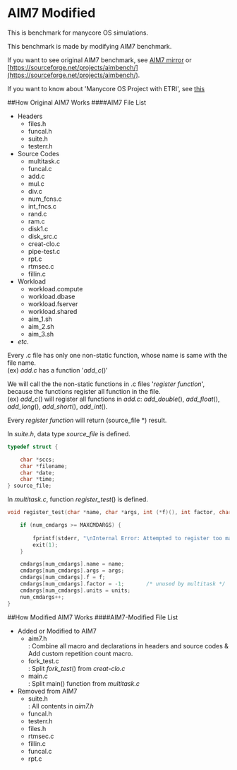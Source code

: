 AIM7 Modified
=================================
This is benchmark for manycore OS simulations. <br />

This benchmark is made by modifying AIM7 benchmark. <br />

If you want to see original AIM7 benchmark, see [AIM7 mirror](https://github.com/BellScurry/aim7-mirror) or [https://sourceforge.net/projects/aimbench/](https://sourceforge.net/projects/aimbench/). <br />

If you want to know about 'Manycore OS Project with ETRI', see [this](http://manycoreos.synology.me/MediaWiki/index.php?title=%EB%B6%84%ED%95%A0%ED%98%95_%EA%B5%AC%EC%A1%B0_%EC%8B%9C%EB%AE%AC%EB%A0%88%EC%9D%B4%EC%85%98)

##How Original AIM7 Works
####AIM7 File List
- Headers
  - files.h
  - funcal.h
  - suite.h
  - testerr.h
- Source Codes
  - multitask.c
  - funcal.c
  - add.c
  - mul.c
  - div.c
  - num\_fcns.c
  - int\_fncs.c
  - rand.c
  - ram.c
  - disk1.c
  - disk\_src.c
  - creat-clo.c
  - pipe-test.c
  - rpt.c
  - rtmsec.c
  - fillin.c
- Workload
  - workload.compute
  - workload.dbase
  - workload.fserver
  - workload.shared
  - aim\_1.sh
  - aim\_2.sh
  - aim\_3.sh
- _etc_.

Every .c file has only one non-static function, whose name is same with the file name. <br />
(ex) *add.c* has a function '*add\_c*()'

We will call the the non-static functions in .c files '_register function_', because the functions register all function in the file. <br />
(ex) *add\_c*() will register all functions in *add.c*: *add\_double*(), *add\_float*(), *add\_long*(), *add\_short*(), *add\_int*().

Every _register function_ will return (source\_file \*) result.

In _suite.h_, data type *source\_file* is defined.
```c
typedef struct {

    char *sccs;
    char *filename;
    char *date;
    char *time;
} source_file;
```

In _multitask.c_, function *register\_test*() is defined.
```c
void register_test(char *name, char *args, int (*f)(), int factor, char *units) {

    if (num_cmdargs >= MAXCMDARGS) {
	
        fprintf(stderr, "\nInternal Error: Attempted to register too many tests.\n");
		exit(1);
	}

	cmdargs[num_cmdargs].name = name;
	cmdargs[num_cmdargs].args = args;
	cmdargs[num_cmdargs].f = f;
	cmdargs[num_cmdargs].factor = -1;	    /* unused by multitask */
	cmdargs[num_cmdargs].units = units;
	num_cmdargs++;
}
```

##How Modified AIM7 Works
####AIM7-Modified File List
- Added or Modified to AIM7
  - aim7.h
  <br />: Combine all macro and declarations in headers and source codes & Add custom repetition count macro. 
  - fork\_test.c
  <br />: Split *fork\_test*() from _creat-clo.c_
  - main.c
  <br />: Split main() function from _multitask.c_
- Removed from AIM7
  - suite.h
  <br />: All contents in _aim7.h_
  - funcal.h
  - testerr.h
  - files.h
  - rtmsec.c
  - fillin.c
  - funcal.c
  - rpt.c
